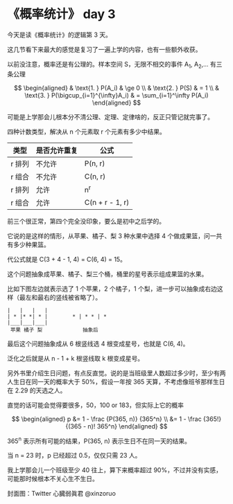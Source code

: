 # 《概率统计》 day 3

今天是读《概率统计》的逻辑第 3 天。

这几节看下来最大的感觉是复习了一遍上学的内容，也有一些额外收获。

以前没注意，概率还是有公理的。样本空间 S，无限不相交的事件 A<sub>1</sub>, A<sub>2</sub>,... 有三条公理

$$
\begin{aligned}
& \text{1. } P(A_i)                       & \ge 0 \\
& \text{2. } P(S)                         & = 1 \\
& \text{3. } P(\bigcup_{i=1}^{\infty}A_i) & = \sum_{i=1}^\infty P(A_i)
\end{aligned}
$$

可能是上学那会儿根本分不清公理、定理、定律啥的，反正只管记就完事了。

四种计数类型，解决从 n 个元素取 r 个元素有多少中结果。

|类型|是否允许重复|公式|
|--|--|--|
|r 排列| 不允许 | P(n, r) |
|r 组合| 不允许 | C(n, r) |
|r 排列| 允许 | n<sup>r</sup> |
|r 组合| 允许 | C(n + r - 1, r)|

前三个很正常，第四个完全没印象，要么是初中之后学的。

它说的是这样的情形，从苹果、橘子、梨 3 种水果中选择 4 个做成果篮，问一共有多少种果篮。

代公式就是 C(3 + 4 - 1, 4) = C(6, 4) = 15。

这个问题抽象成苹果、橘子、梨三个桶，桶里的星号表示组成果篮的水果。

比如下图左边就表示选了 1 个苹果，2 个橘子，1 个梨，进一步可以抽象成右边这样（最左和最右的竖线被省略了）。

```
|   |   |   |
| * |* *| * |        * | * * | *
|___|___|___|
 苹果 橘子 梨             抽象后
```

最后这个问题抽象成从 6 根竖线选 4 根变成星号，也就是 C(6, 4)。

泛化之后就是从 n - 1 + k 根竖线取 k 根变成星号。

另外书里介绍生日问题，有点反直觉。说的是当班级里人数超过多少时，至少有两人生日在同一天的概率大于 50%，假设一年按 365 天算，不考虑像班爷那样生日在 2.29 的天选之人。

直觉的话可能会觉得要很多，50，100 or 183，但实际上它的概率

$$
\begin{aligned}
p &= 1 - \frac {P(365, n)} {365^n} \\
  &= 1 - \frac {365!} {(365 - n)! 365^n}
\end{aligned}
$$

365<sup>n</sup> 表示所有可能的结果，P(365, n) 表示生日不在同一天的结果。

当 n = 23 时，p 已经超过 0.5，仅仅只需 23 人。

我上学那会儿一个班级至少 40 往上，算下来概率超过 90%，不过并没有实感，可能那时候根本不关心生不生日。

封面图：Twitter 心臓弱眞君 @xinzoruo
